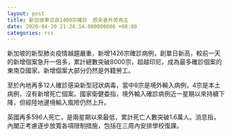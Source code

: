 ```yaml
---
layout: post
title: 新加坡單日逾1400宗確診　感染者外勞為主
date: 2020-04-20 21:24:14.000000000 +08:00
categories: rss
---
```


新加坡的新型肺炎疫情越趨嚴重，新增1426宗確診病例，創單日新高，較前一天的新增個案急升一倍多，累計總數突破8000宗，超越印尼，成為最多確診個案的東南亞國家。新增個案大部分仍然是外籍勞工。

至於內地再多12人確診感染新型冠狀病毒，當中8宗是境外輸入病例，4宗是本土病例，沒有新增死亡個案。國家衛健委指，境外輸入確診病例近一星期以來持續下降，但經陸地邊境輸入風險仍然上升。

英國再多596人死亡，是兩星期以來最低，累計死亡人數突破1.6萬人。消息指，內閣正考慮逐步放寬各項限制措施，包括在三周內安排學校復課。
